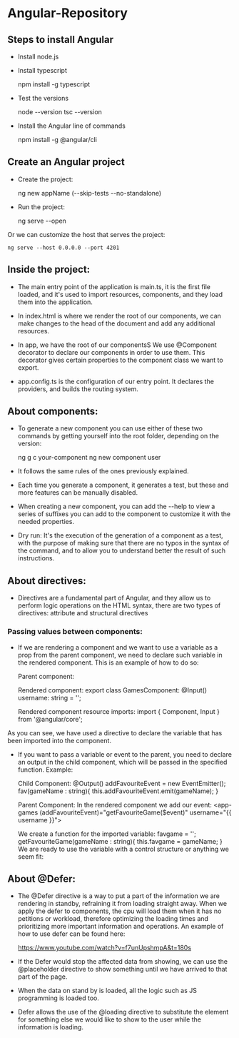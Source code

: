 # Angular-Repository

## Steps to install Angular

- Install node.js
- Install typescript

  npm install -g typescript

- Test the versions

  node --version
  tsc --version

- Install the Angular line of commands

  npm install -g @angular/cli

## Create an Angular project

- Create the project:

  ng new appName (--skip-tests --no-standalone)

- Run the project:

  ng serve --open

Or we can customize the host that serves the project:

    ng serve --host 0.0.0.0 --port 4201

## Inside the project:

- The main entry point of the application is main.ts, it is the first file loaded, and it's used to import resources, components, and they load them into the application.

- In index.html is where we render the root of our components, we can make changes to the head of the document and add any additional resources.

- In app, we have the root of our componentsS
  We use @Component decorator to declare our components in order to use them. This decorator gives certain properties to the component class we want to export.

- app.config.ts is the configuration of our entry point. It declares the providers, and builds the routing system.

## About components:

- To generate a new component you can use either of these two commands by getting yourself into the root folder, depending on the version:

  ng g c your-component
  ng new component user

- It follows the same rules of the ones previously explained.
- Each time you generate a component, it generates a test, but these and more features can be manually disabled.
- When creating a new component, you can add the --help to view a series of suffixes you can add to the component to customize it with the needed properties.
- Dry run: It's the execution of the generation of a component as a test, with the purpose of making sure that there are no typos in the syntax of the command, and to allow you to understand better the result of such instructions.

## About directives:

- Directives are a fundamental part of Angular, and they allow us to perform logic operations on the HTML syntax, there are two types of directives: attribute and structural directives

### Passing values between components:

- If we are rendering a component and we want to use a variable as a prop from the parent component, we need to declare such variable in the rendered component. This is an example of how to do so:

  Parent component:
  <app-games username="{{ username }}"></app-games>

  Rendered component:
  export class GamesComponent:
  @Input() username: string = '';

  Rendered component resource imports:
  import { Component, Input } from '@angular/core';

As you can see, we have used a directive to declare the variable that has been imported into the component.

- If you want to pass a variable or event to the parent, you need to declare an output in the child component, which will be passed in the specified function. Example:

  Child Component:
  @Output() addFavouriteEvent = new EventEmitter<string>();
  fav(gameName : string){
  this.addFavouriteEvent.emit(gameName);
  }

  Parent Component:
  In the rendered component we add our event:
  <app-games (addFavouriteEvent)="getFavouriteGame($event)" username="{{ username }}"> </app-games>

  We create a function for the imported variable:
  favgame = '';
  getFavouriteGame(gameName : string){
  this.favgame = gameName;
  }
  We are ready to use the variable with a control structure or anything we seem fit:

## About @Defer:

- The @Defer directive is a way to put a part of the information we are rendering in standby, refraining it from loading straight away.
  When we apply the defer to components, the cpu will load them when it has no petitions or workload, therefore optimizing the loading times and prioritizing more important information and operations.
  An example of how to use defer can be found here:

  https://www.youtube.com/watch?v=f7unUpshmpA&t=180s

- If the Defer would stop the affected data from showing, we can use the @placeholder directive to show something until we have arrived to that part of the page.
- When the data on stand by is loaded, all the logic such as JS programming is loaded too.

- Defer allows the use of the @loading directive to substitute the element for something else we would like to show to the user while the information is loading.
